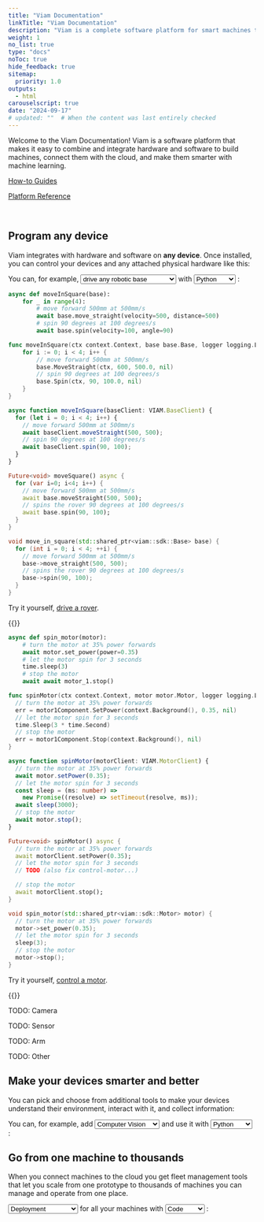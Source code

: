 ```yaml
---
title: "Viam Documentation"
linkTitle: "Viam Documentation"
description: "Viam is a complete software platform for smart machines that runs on any 64-bit Linux OS and macOS."
weight: 1
no_list: true
type: "docs"
noToc: true
hide_feedback: true
sitemap:
  priority: 1.0
outputs:
  - html
carouselscript: true
date: "2024-09-17"
# updated: ""  # When the content was last entirely checked
---
```


<div class="max-page">
  <p>
    Welcome to the Viam Documentation!
    Viam is a software platform that makes it easy to combine and integrate hardware and software to build machines, connect them with the cloud, and make them smarter with machine learning.
  </p>
  <div class="cards max-page use-cases aligncenter">
    <div class="front-card-container">
      <div class="hover-card primary">
        <a href="how-tos/" class="noanchor">
        <div>
          <p>How-to Guides</p>
        </div>
      </a>
      </div>
      <div class="hover-card">
        <a href="platform/" class="noanchor"><div>
        <p>Platform Reference</p></div>
        </a>
      </div>
    </div>
  </div>
</div>
<br>
<div class="max-page">
  <h2 class="frontpage-headers">Program any device</h2>
  <p>
    Viam integrates with hardware and software on <b>any device</b>. Once installed, you can control your devices and any attached physical hardware like this:
  </p>
<p>
You can, for example,
<select class="custom-select" id="program-action" >
    <option value="program-base" onclick="showTab('program');">drive any robotic base</option>
    <option value="program-motor" onclick="showTab('program');">control any motor</option>
    <option value="program-camera" onclick="showTab('program');">get photos from any camera</option>
    <option value="program-sensor" onclick="showTab('program');">get readings from any sensor</option>
    <option value="program-arm" onclick="showTab('program');">move any arm</option>
    <option value="program-other" onclick="showTab('program');">operate custom hardware</option>
</select>
with
<select class="custom-select lang" id="program-lang">
    <option value="lang-py" onclick="showTab('program');">Python</option>
    <option value="lang-go" onclick="showTab('program');">Go</option>
    <option value="lang-ts" onclick="showTab('program');">TypeScript</option>
    <option value="lang-dart" onclick="showTab('program');">Flutter</option>
    <option value="lang-cpp" onclick="showTab('program');">C++</option>
</select>
:</p>

<script>
function showTab(set) {
  let action = document.getElementById(set + "-action").value;
  let lang = document.getElementById(set + "-lang").value;

  console.log(action, lang);

  // active parent tab
  let parentTab = document.getElementById("tabset--" + action)
  let parentChildren = parentTab.parentElement.children;
  for (let i=0; i<parentChildren.length; i++) {
    console.log(parentChildren[i]);
    if (parentChildren[i].id == "tabset--" + action) {
      new bootstrap.Tab(parentChildren[i]).show();
      console.log("show")
    } else {
      new bootstrap.Tab(parentChildren[i]).dispose();
      parentChildren[i].classList.remove("active");
      console.log("hide")
    }
  }

  // activate language tab
  let languageTab = document.getElementById("tabset--" + action + '-' + lang)
  let allLanguageTabs = languageTab.parentElement.children;
  for (let i=0; i<allLanguageTabs.length; i++) {
    console.log(allLanguageTabs[i]);
    if (allLanguageTabs[i].id == "tabset--" + action + '-' + lang) {
      new bootstrap.Tab(allLanguageTabs[i]).show();
      console.log("show")
    } else {
      new bootstrap.Tab(allLanguageTabs[i]).dispose();
      allLanguageTabs[i].classList.remove("active");
      console.log("hide")
    }
  }

}
</script>

<div class="table front-page">
  <div class="tab-content" id="tab-content-tabset--program">
    <div id="tabset--program-base" class="tab-pane show active" role="tabpanel" aria-labelledby="tabset--program-base">
      <div>
<div class="tab-content" id="tab-content-tabset--program-lang"><div id="tabset--program-base-lang-py" class="tab-pane show active" role="tabpanel" aria-labelledby="tabset--program-base-lang-py">

```python {class="dark"}
async def moveInSquare(base):
    for _ in range(4):
        # move forward 500mm at 500mm/s
        await base.move_straight(velocity=500, distance=500)
        # spin 90 degrees at 100 degrees/s
        await base.spin(velocity=100, angle=90)
```

</div>
<div id="tabset--program-base-lang-go" class="tab-pane" role="tabpanel" aria-labelledby="tabset--program=base-lang-go">

```go {class="dark"}
func moveInSquare(ctx context.Context, base base.Base, logger logging.Logger) {
    for i := 0; i < 4; i++ {
        // move forward 500mm at 500mm/s
        base.MoveStraight(ctx, 600, 500.0, nil)
        // spin 90 degrees at 100 degrees/s
        base.Spin(ctx, 90, 100.0, nil)
    }
}
```

</div>
<div id="tabset--program-base-lang-ts" class="tab-pane" role="tabpanel" aria-labelledby="tabset--program-base-lang-ts">

```ts {class="dark"}
async function moveInSquare(baseClient: VIAM.BaseClient) {
  for (let i = 0; i < 4; i++) {
    // move forward 500mm at 500mm/s
    await baseClient.moveStraight(500, 500);
    // spin 90 degrees at 100 degrees/s
    await baseClient.spin(90, 100);
  }
}
```

</div>
<div id="tabset--program-base-lang-dart" class="tab-pane" role="tabpanel" aria-labelledby="tabset--program-base-lang-dart">

```dart {class="dark"}
Future<void> moveSquare() async {
  for (var i=0; i<4; i++) {
    // move forward 500mm at 500mm/s
    await base.moveStraight(500, 500);
    // spins the rover 90 degrees at 100 degrees/s
    await base.spin(90, 100);
  }
}
```
</div>
<div id="tabset--program-base-lang-cpp" class="tab-pane" role="tabpanel" aria-labelledby="tabset--program-base-lang-cpp">

```cpp {class="dark"}
void move_in_square(std::shared_ptr<viam::sdk::Base> base) {
  for (int i = 0; i < 4; ++i) {
    // move forward 500mm at 500mm/s
    base->move_straight(500, 500);
    // spins the rover 90 degrees at 100 degrees/s
    base->spin(90, 100);
  }
}
```

</div></div>
</div>
<div class="explanation">
  <div class="explanationtext">

Try it yourself, [drive a rover](/how-tos/drive-rover/).

  </div>
  <div class="explanationvideo">
    {{<gif webm_src="/tutorials/try-viam-sdk/image1.webm" mp4_src="/tutorials/try-viam-sdk/image1.mp4" alt="Overhead view of the Viam Rover showing it as it drives in a square.">}}
  </div>
</div>
</div>
    <div id="tabset--program-motor" class="tab-pane" role="tabpanel" aria-labelledby="tabset--program-motor">
      <div>
<div class="tab-content" id="tab-content-tabset--program-lang"><div id="tabset--program-motor-lang-py" class="tab-pane show active" role="tabpanel" aria-labelledby="tabset--program-motor-lang-py">

```python {class="dark"}
async def spin_motor(motor):
    # turn the motor at 35% power forwards
    await motor.set_power(power=0.35)
    # let the motor spin for 3 seconds
    time.sleep(3)
    # stop the motor
    await await motor_1.stop()
```

</div>
<div id="tabset--program-motor-lang-go" class="tab-pane" role="tabpanel" aria-labelledby="tabset--program-motor-lang-go">

```go {class="dark"}
func spinMotor(ctx context.Context, motor motor.Motor, logger logging.Logger) {
  // turn the motor at 35% power forwards
  err = motor1Component.SetPower(context.Background(), 0.35, nil)
  // let the motor spin for 3 seconds
  time.Sleep(3 * time.Second)
  // stop the motor
  err = motor1Component.Stop(context.Background(), nil)
}
```

</div>
<div id="tabset--program-motor-lang-ts" class="tab-pane" role="tabpanel" aria-labelledby="tabset--program-motor-lang-ts">

```ts {class="dark"}
async function spinMotor(motorClient: VIAM.MotorClient) {
  // turn the motor at 35% power forwards
  await motor.setPower(0.35);
  // let the motor spin for 3 seconds
  const sleep = (ms: number) =>
    new Promise((resolve) => setTimeout(resolve, ms));
  await sleep(3000);
  // stop the motor
  await motor.stop();
}
```

</div>
<div id="tabset--program-motor-lang-dart" class="tab-pane" role="tabpanel" aria-labelledby="tabset--program-motor-lang-dart">

```dart {class="dark"}
Future<void> spinMotor() async {
  // turn the motor at 35% power forwards
  await motorClient.setPower(0.35);
  // let the motor spin for 3 seconds
  // TODO (also fix control-motor...)

  // stop the motor
  await motorClient.stop();
}
```

</div>
<div id="tabset--program-motor-lang-cpp" class="tab-pane" role="tabpanel" aria-labelledby="tabset--program-motor-lang-cpp">

```cpp {class="dark"}
void spin_motor(std::shared_ptr<viam::sdk::Motor> motor) {
  // turn the motor at 35% power forwards
  motor->set_power(0.35);
  // let the motor spin for 3 seconds
  sleep(3);
  // stop the motor
  motor->stop();
}
```

</div></div>
</div>
<div class="explanation">
  <div class="explanationtext">

Try it yourself, [control a motor](/how-tos/control-motor/).
  </div>
  <div class="explanationvideo">
    {{<gif webm_src="/tutorials/single-component-tutorials-servo-mousemover/angle-100.webm" mp4_src="/tutorials/single-component-tutorials-servo-mousemover/angle-100.mp4" alt="A gif at the top of the CONTROL tab in the Viam app. The pointer finger is pressing the 10 button and it changes the angle from 90 to 100 repeatedly. The red STOP button is in the upper right corner. There is a blue circular arrow depicting the servo's direction as being counterclockwise. Below this is a gif of the Raspberry Pi to the left and the FS90R servo on the right. The servo stops, then spins counterclockwise repeatedly.">}}
  </div>
</div>
    </div>
    <div id="tabset--program-camera" class="tab-pane" role="tabpanel" aria-labelledby="tabset--program-camera">
      <p>TODO: Camera</p>
    </div>
    <div id="tabset--program-sensor" class="tab-pane" role="tabpanel" aria-labelledby="tabset--program-sensor">
      <p>TODO: Sensor</p>
    </div>
    <div id="tabset--program-arm" class="tab-pane" role="tabpanel" aria-labelledby="tabset--program-arm">
      <p>TODO: Arm</p>
    </div>
    <div id="tabset--program-other" class="tab-pane" role="tabpanel" aria-labelledby="tabset--program-other">
      <p>TODO: Other</p>
    </div>
  </div>
</div>
</div>
<div class="max-page">
  <h2 class="frontpage-headers">Make your devices smarter and better</h2>
  <p>
    You can pick and choose from additional tools to make your devices understand their environment, interact with it, and collect information:
  </p>
<p>
You can, for example, add
<select class="custom-select" id="smarter-action" >
    <option value="smarter-cv" onclick="showTab('smarter');">Computer Vision</option>
    <option value="smarter-ml" onclick="showTab('smarter');">Machine Learning</option>
    <option value="smarter-data" onclick="showTab('smarter');">Data Management</option>
    <option value="smarter-motion" onclick="showTab('smarter');">Motion</option>
    <option value="smarter-nav" onclick="showTab('smarter');">Navigation</option>
    <option value="smarter-custom" onclick="showTab('smarter');">Custom Logic</option>
</select>
and use it with
<select class="custom-select lang" id="smarter-lang">
    <option value="lang-py" onclick="showTab('smarter');">Python</option>
    <option value="lang-go" onclick="showTab('smarter');">Go</option>
    <option value="lang-ts" onclick="showTab('smarter');">TypeScript</option>
    <option value="lang-dart" onclick="showTab('smarter');">Flutter</option>
    <option value="lang-cpp" onclick="showTab('smarter');">C++</option>
</select>
:</p>
</div>
<div class="max-page">
  <h2 class="frontpage-headers">Go from one machine to thousands</h2>
  <p>
    When you connect machines to the cloud you get fleet management tools that let you scale from one prototype to thousands of machines you can manage and operate from one place.
  </p>
<p>
<select class="custom-select" id="scale-action" >
    <option value="scale-deployment" onclick="showTab('scale');">Deployment</option>
    <option value="scale-provisioning" onclick="showTab('scale');">Provisioning</option>
    <option value="scale-diagnostics" onclick="showTab('scale');">Remote Diagnostics</option>
    <option value="scale-data" onclick="showTab('scale');">Data Management</option>
    <option value="scale-ml" onclick="showTab('scale');">ML Training</option>
    <option value="scale-billing" onclick="showTab('scale');">Billing</option>
</select>
for all your machines with
<select class="custom-select lang" id="scale-lang">
    <option value="lang-py" onclick="showTab('scale');">Code</option>
    <option value="lang-go" onclick="showTab('scale');">Viam App</option>
</select>
:</p>
</div>